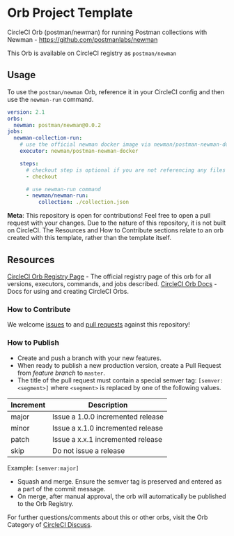 # Orb Project Template

<!---
[![CircleCI Build Status](https://circleci.com/gh/postmanlabs/newman-orb.svg?style=shield "CircleCI Build Status")](https://circleci.com/gh/postmanlabs/newman-orb) [![CircleCI Orb Version](https://badges.circleci.com/orbs/postman/newman.svg)](https://circleci.com/orbs/registry/orb/postman/newman) [![GitHub License](https://img.shields.io/badge/license-MIT-lightgrey.svg)](https://raw.githubusercontent.com/postmanlabs/newman-orb/master/LICENSE) [![CircleCI Community](https://img.shields.io/badge/community-CircleCI%20Discuss-343434.svg)](https://discuss.circleci.com/c/ecosystem/orbs)

--->

CircleCI Orb (postman/newman) for running Postman collections with Newman - https://github.com/postmanlabs/newman

This Orb is available on CircleCI registry as `postman/newman`

## Usage

To use the `postman/newman` Orb, reference it in your CircleCI config and then use the `newman-run` command.

```yaml
version: 2.1
orbs:
  newman: postman/newman@0.0.2
jobs:
  newman-collection-run:
    # use the official newman docker image via newman/postman-newman-docker executor
    executor: newman/postman-newman-docker

    steps:
      # checkout step is optional if you are not referencing any files from the project
      - checkout

      # use newman-run command
      - newman/newman-run:
          collection: ./collection.json
```

**Meta**: This repository is open for contributions! Feel free to open a pull request with your changes. Due to the nature of this repository, it is not built on CircleCI. The Resources and How to Contribute sections relate to an orb created with this template, rather than the template itself.

## Resources

[CircleCI Orb Registry Page](https://circleci.com/orbs/registry/orb/postman/newman-orb) - The official registry page of this orb for all versions, executors, commands, and jobs described.
[CircleCI Orb Docs](https://circleci.com/docs/2.0/orb-intro/#section=configuration) - Docs for using and creating CircleCI Orbs.

### How to Contribute

We welcome [issues](https://github.com/postmanlabs/newman-orb/issues) to and [pull requests](https://github.com/postmanlabs/newman-orb/pulls) against this repository!

### How to Publish

- Create and push a branch with your new features.
- When ready to publish a new production version, create a Pull Request from _feature branch_ to `master`.
- The title of the pull request must contain a special semver tag: `[semver:<segment>]` where `<segment>` is replaced by one of the following values.

| Increment | Description                       |
| --------- | --------------------------------- |
| major     | Issue a 1.0.0 incremented release |
| minor     | Issue a x.1.0 incremented release |
| patch     | Issue a x.x.1 incremented release |
| skip      | Do not issue a release            |

Example: `[semver:major]`

- Squash and merge. Ensure the semver tag is preserved and entered as a part of the commit message.
- On merge, after manual approval, the orb will automatically be published to the Orb Registry.

For further questions/comments about this or other orbs, visit the Orb Category of [CircleCI Discuss](https://discuss.circleci.com/c/orbs).
